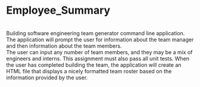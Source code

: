 # Employee_Summary
<br>
Building software engineering team generator command line application. The application will prompt the user for information about the team manager and then information about the team members. 
<br>
The user can input any number of team members, and they may be a mix of engineers and interns. This assignment must also pass all unit tests. When the user has completed building the team, the application will create an HTML file that displays a nicely formatted team roster based on the information provided by the user.
<br>
<br>

